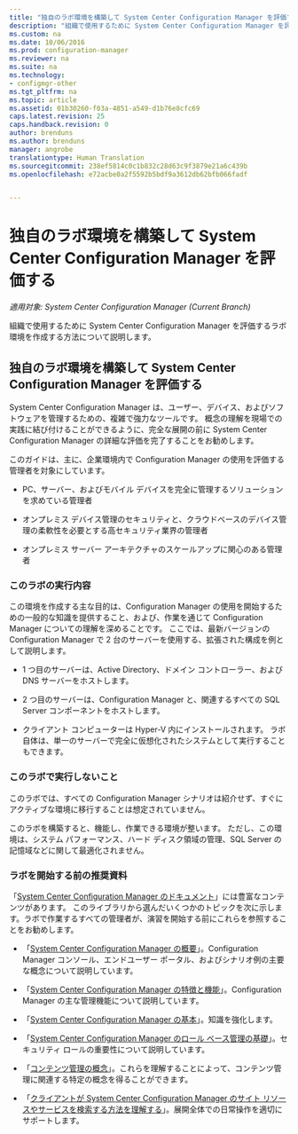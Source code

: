```yaml
---
title: "独自のラボ環境を構築して System Center Configuration Manager を評価する | Microsoft Docs"
description: "組織で使用するために System Center Configuration Manager を評価するラボ環境を作成します。"
ms.custom: na
ms.date: 10/06/2016
ms.prod: configuration-manager
ms.reviewer: na
ms.suite: na
ms.technology:
- configmgr-other
ms.tgt_pltfrm: na
ms.topic: article
ms.assetid: 01b30260-f03a-4851-a549-d1b76e8cfc69
caps.latest.revision: 25
caps.handback.revision: 0
author: brenduns
ms.author: brenduns
manager: angrobe
translationtype: Human Translation
ms.sourcegitcommit: 238ef5814c0c1b832c28d63c9f3879e21a6c439b
ms.openlocfilehash: e72acbe0a2f5592b5bdf9a3612db62bfb066fadf


---
```

# <a name="evaluate-system-center-configuration-manager-by-building-your-own-lab-environment"></a>独自のラボ環境を構築して System Center Configuration Manager を評価する

*適用対象: System Center Configuration Manager (Current Branch)*

組織で使用するために System Center Configuration Manager を評価するラボ環境を作成する方法について説明します。  

## <a name="evaluate-system-center-configuration-manager-by-building-your-own-lab-environment"></a>独自のラボ環境を構築して System Center Configuration Manager を評価する  
 System Center Configuration Manager は、ユーザー、デバイス、およびソフトウェアを管理するための、複雑で強力なツールです。 概念の理解を現場での実践に結び付けることができるように、完全な展開の前に System Center Configuration Manager の詳細な評価を完了することをお勧めします。  

 このガイドは、主に、企業環境内で Configuration Manager の使用を評価する管理者を対象にしています。  

-   PC、サーバー、およびモバイル デバイスを完全に管理するソリューションを求めている管理者  

-   オンプレミス デバイス管理のセキュリティと、クラウドベースのデバイス管理の柔軟性を必要とする高セキュリティ業界の管理者  

-   オンプレミス サーバー アーキテクチャのスケールアップに関心のある管理者  

### <a name="what-this-lab-does"></a>このラボの実行内容  
 この環境を作成する主な目的は、Configuration Manager の使用を開始するための一般的な知識を提供すること、および、作業を通じて Configuration Manager についての理解を深めることです。 ここでは、最新バージョンの Configuration Manager で 2 台のサーバーを使用する、拡張された構成を例として説明します。  

-   1 つ目のサーバーは、Active Directory、ドメイン コントローラー、および DNS サーバーをホストします。  

-   2 つ目のサーバーは、Configuration Manager と、関連するすべての SQL Server コンポーネントをホストします。  

-   クライアント コンピューターは Hyper-V 内にインストールされます。 ラボ自体は、単一のサーバーで完全に仮想化されたシステムとして実行することもできます。  

### <a name="what-this-lab-does-not-do"></a>このラボで実行しないこと  
 このラボでは、すべての Configuration Manager シナリオは紹介せず、すぐにアクティブな環境に移行することは想定されていません。  

 このラボを構築すると、機能し、作業できる環境が整います。 ただし、この環境は、システム パフォーマンス、ハード ディスク領域の管理、SQL Server の記憶域などに関して最適化されません。  

###  <a name="a-namebkmkevalreca-recommended-reading-prior-to-beginning-the-lab"></a><a name="BKMK_EvalRec"></a> ラボを開始する前の推奨資料  
 「[System Center Configuration Manager のドキュメント](http://docs.microsoft.com/sccm/)」には豊富なコンテンツがあります。 このライブラリから選んだいくつかのトピックを次に示します。ラボで作業するすべての管理者が、演習を開始する前にこれらを参照することをお勧めします。  

-   「[System Center Configuration Manager の概要](../../core/understand/introduction.md)」。Configuration Manager コンソール、エンドユーザー ポータル、およびシナリオ例の主要な概念について説明しています。  

-   「[System Center Configuration Manager の特徴と機能](../../core/plan-design/changes/features-and-capabilities.md)」。Configuration Manager の主な管理機能について説明しています。  

-   「[System Center Configuration Manager の基本](../../core/understand/fundamentals.md)」。知識を強化します。  

-   「[System Center Configuration Manager のロール ベース管理の基礎](../../core/understand/fundamentals-of-role-based-administration.md)」。セキュリティ ロールの重要性について説明しています。  

-   「[コンテンツ管理の概念](../../core/plan-design/hierarchy/fundamental-concepts-for-content-management.md)」。これらを理解することによって、コンテンツ管理に関連する特定の概念を得ることができます。  

-   「[クライアントが System Center Configuration Manager のサイト リソースやサービスを検索する方法を理解する](../../core/plan-design/hierarchy/understand-how-clients-find-site-resources-and-services.md)」。展開全体での日常操作を適切にサポートします。  



<!--HONumber=Dec16_HO3-->


